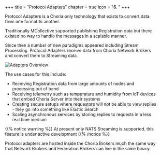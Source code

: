 +++
title = "Protocol Adapters"
chapter = true
icon = "<b>6. </b>"
+++

Protocol Adapters is a Choria only technology that exists to convert data from one format to another.

Traditionally MCollective supported publishing Registration data but there existed no way to handle the messages in a scalable manner.

Since then a number of new paradigms appeared including Stream Processing.  Protocol Adapters receive data from Choria Network Brokers and convert them to Streaming data.

![Adapters Overview](../adapters-overview.png)

The use cases for this include:

 * Receiving Registration data from large amounts of nodes and processing out of band
 * Receiving telemetry such as temperature and humidity from IoT devices that embed Choria Server into their systems
 * Creating secure setups where requestors will not be able to view replies - they go into something like Elastic Search
 * Scaling asynchronous services by storing replies to requests in a less real time medium

{{% notice warning %}}
At present only NATS Streaming is supported, this feature is under active development
{{% /notice %}}

Protocol adapters are hosted inside the Choria Brokers much the same way that Network Brokers and Federation Brokers can live in the same binary.